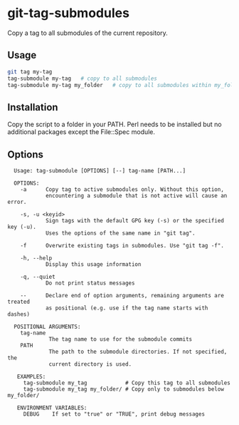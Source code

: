 # git-tag-submodules

Copy a tag to all submodules of the current repository.

## Usage

```bash
git tag my-tag
tag-submodule my-tag   # copy to all submodules
tag-submodule my-tag my_folder   # copy to all submodules within my_folder
```

## Installation

Copy the script to a folder in your PATH. Perl needs to be installed but
no additional packages except the File::Spec module.

## Options

```
  Usage: tag-submodule [OPTIONS] [--] tag-name [PATH...]
  
  OPTIONS:
    -a      Copy tag to active submodules only. Without this option,
            encountering a submodule that is not active will cause an error.
    
    -s, -u <keyid>
            Sign tags with the default GPG key (-s) or the specified key (-u).
            Uses the options of the same name in "git tag".

    -f      Overwrite existing tags in submodules. Use "git tag -f".
    
    -h, --help
            Display this usage information

    -q, --quiet
            Do not print status messages
  
    --      Declare end of option arguments, remaining arguments are treated
            as positional (e.g. use if the tag name starts with dashes)

  POSITIONAL ARGUMENTS:
    tag-name
             The tag name to use for the submodule commits
    PATH
             The path to the submodule directories. If not specified, the
             current directory is used.
   
   EXAMPLES:
     tag-submodule my_tag            # Copy this tag to all submodules
     tag-submodule my_tag my_folder/ # Copy only to submodules below my_folder/
  
   ENVIRONMENT VARIABLES:
     DEBUG    If set to "true" or "TRUE", print debug messages
```

